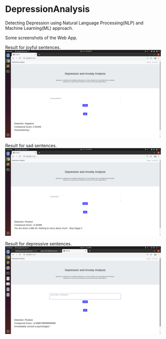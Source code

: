 # DepressionAnalysis
Detecting Depression using Natural Language Processing(NLP) and Machine Learning(ML) approach.

Some screenshots of the Web App.

Result for joyful sentences.
![alt tag](https://github.com/bansuri0100/DepressionAnalysis/blob/master/screenshots/a.png)

Result for sad sentences.
![alt tag](https://github.com/bansuri0100/DepressionAnalysis/blob/master/screenshots/b.png)

Result for depressive sentences.
![alt tag](https://github.com/bansuri0100/DepressionAnalysis/blob/master/screenshots/c.png)
